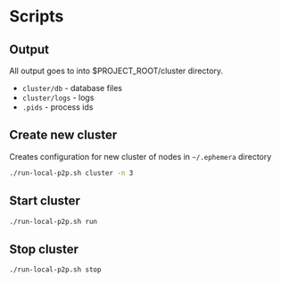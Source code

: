 # Scripts

## Output

All output goes to into $PROJECT_ROOT/cluster directory.

* `cluster/db` - database files
* `cluster/logs` - logs
* `.pids` - process ids

## Create new cluster

Creates configuration for new cluster of nodes in `~/.ephemera` directory

```bash
./run-local-p2p.sh cluster -n 3
``` 

## Start cluster

```bash
./run-local-p2p.sh run
```

## Stop cluster

```bash
./run-local-p2p.sh stop
```


